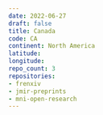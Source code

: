 ```yaml
---
date: 2022-06-27
draft: false
title: Canada
code: CA
continent: North America
latitude:
longitude:
repo_count: 3
repositories:
- frenxiv
- jmir-preprints
- mni-open-research
---
```




